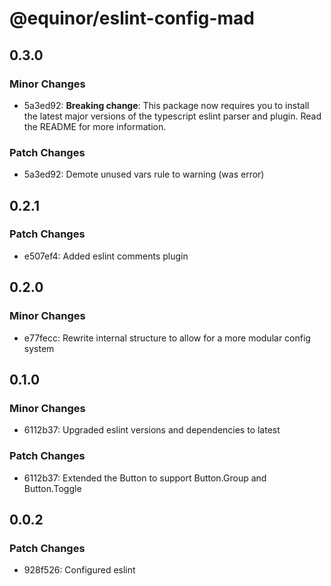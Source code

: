 # @equinor/eslint-config-mad

## 0.3.0

### Minor Changes

-   5a3ed92: **Breaking change**: This package now requires you to install the latest major versions
    of the typescript eslint parser and plugin. Read the README for more information.

### Patch Changes

-   5a3ed92: Demote unused vars rule to warning (was error)

## 0.2.1

### Patch Changes

-   e507ef4: Added eslint comments plugin

## 0.2.0

### Minor Changes

-   e77fecc: Rewrite internal structure to allow for a more modular config system

## 0.1.0

### Minor Changes

-   6112b37: Upgraded eslint versions and dependencies to latest

### Patch Changes

-   6112b37: Extended the Button to support Button.Group and Button.Toggle

## 0.0.2

### Patch Changes

-   928f526: Configured eslint
